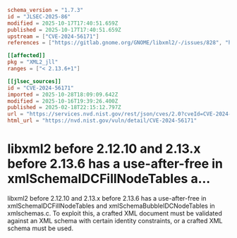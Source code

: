 ```toml
schema_version = "1.7.3"
id = "JLSEC-2025-86"
modified = 2025-10-17T17:40:51.659Z
published = 2025-10-17T17:40:51.659Z
upstream = ["CVE-2024-56171"]
references = ["https://gitlab.gnome.org/GNOME/libxml2/-/issues/828", "https://security.netapp.com/advisory/ntap-20250328-0010/"]

[[affected]]
pkg = "XML2_jll"
ranges = ["< 2.13.6+1"]

[[jlsec_sources]]
id = "CVE-2024-56171"
imported = 2025-10-28T18:09:09.642Z
modified = 2025-10-16T19:39:26.400Z
published = 2025-02-18T22:15:12.797Z
url = "https://services.nvd.nist.gov/rest/json/cves/2.0?cveId=CVE-2024-56171"
html_url = "https://nvd.nist.gov/vuln/detail/CVE-2024-56171"
```

# libxml2 before 2.12.10 and 2.13.x before 2.13.6 has a use-after-free in xmlSchemaIDCFillNodeTables a...

libxml2 before 2.12.10 and 2.13.x before 2.13.6 has a use-after-free in xmlSchemaIDCFillNodeTables and xmlSchemaBubbleIDCNodeTables in xmlschemas.c. To exploit this, a crafted XML document must be validated against an XML schema with certain identity constraints, or a crafted XML schema must be used.

